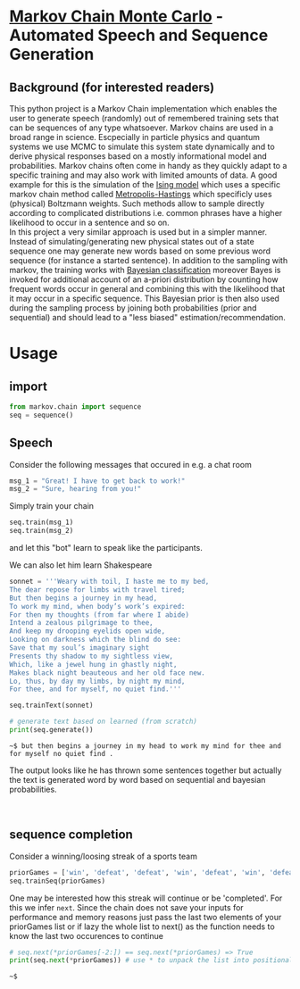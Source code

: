 # [Markov Chain Monte Carlo](https://en.wikipedia.org/wiki/Markov_chain_Monte_Carlo) - Automated Speech and Sequence Generation

## Background (for interested readers)
This python project is a Markov Chain implementation which enables the user to generate speech (randomly) out of remembered training sets that can be sequences of any type whatsoever. Markov chains are used in a broad range in science. Escpecially in particle physics and quantum systems we use MCMC to simulate this system state dynamically and to derive physical responses based on a mostly informational model and probabilities. Markov chains often come in handy as they quickly adapt to a specific training and may also work with limited amounts of data. A good example for this is the simulation of the [Ising model](https://en.wikipedia.org/wiki/Ising_model#Metropolis_algorithm) which uses a specific markov chain method called [Metropolis-Hastings](https://en.wikipedia.org/wiki/Metropolis%E2%80%93Hastings_algorithm) which specificly uses (physical) Boltzmann weights. Such methods allow to sample directly according to complicated distributions i.e. common phrases have a higher likelihood to occur in a sentence and so on. <br>
In this project a very similar approach is used but in a simpler manner. Instead of simulating/generating new physical states out of a state sequence one may generate new words based on some previous word sequence (for instance a started sentence). In addition to the sampling with markov, the training works with [Bayesian classification](https://en.wikipedia.org/wiki/Bayes_classifier) moreover Bayes is invoked for additional account of an a-priori distribution by counting how frequent words occur in general and combining this with the likelihood that it may occur in a specific sequence. This Bayesian prior is then also used during the sampling process by joining both probabilities (prior and sequential) and should lead to a "less biased" estimation/recommendation.

# Usage
## import
```python
from markov.chain import sequence
seq = sequence()
```
## Speech
Consider the following messages that occured in e.g. a chat room <br>
```python
msg_1 = "Great! I have to get back to work!"
msg_2 = "Sure, hearing from you!"
```
Simply train your chain
```python
seq.train(msg_1)
seq.train(msg_2)
```
and let this "bot" learn to speak like the participants.

We can also let him learn Shakespeare
```python
sonnet = '''Weary with toil, I haste me to my bed,
The dear repose for limbs with travel tired;
But then begins a journey in my head,
To work my mind, when body’s work’s expired:
For then my thoughts (from far where I abide)
Intend a zealous pilgrimage to thee,
And keep my drooping eyelids open wide,
Looking on darkness which the blind do see:
Save that my soul’s imaginary sight
Presents thy shadow to my sightless view,
Which, like a jewel hung in ghastly night,
Makes black night beauteous and her old face new.
Lo, thus, by day my limbs, by night my mind,
For thee, and for myself, no quiet find.'''

seq.trainText(sonnet)

# generate text based on learned (from scratch)
print(seq.generate()) 

```
```
~$ but then begins a journey in my head to work my mind for thee and for myself no quiet find .
```
The output looks like he has thrown some sentences together but actually the text is generated word by word based on sequential and bayesian probabilities.

<br>

## sequence completion
Consider a winning/loosing streak of a sports team
```python
priorGames = ['win', 'defeat', 'defeat', 'win', 'defeat', 'win', 'defeat', 'win', 'win']
seq.trainSeq(priorGames) 
```
One may be interested how this streak will continue or be 'completed'. For this we infer ```next```. Since the chain does not save your inputs for performance and memory reasons just pass the last two elements of your priorGames list or if lazy the whole list to next() as the function needs to know the last two occurences to continue
```python
# seq.next(*priorGames[-2:]) == seq.next(*priorGames) => True
print(seq.next(*priorGames)) # use * to unpack the list into positional arguments
```
```
~$ 
```